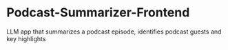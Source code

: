 # Podcast-Summarizer-Frontend
LLM app that summarizes a podcast episode, identifies podcast guests and key highlights
